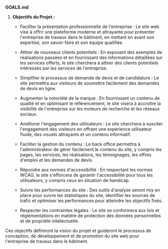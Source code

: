 **GOALS.md**

1. **Objectifs du Projet :**

   - Faciliter la présentation professionnelle de l'entreprise : Le site web vise à offrir une plateforme moderne et attrayante pour présenter l'entreprise de travaux dans le bâtiment, en mettant en avant son expertise, son savoir-faire et son équipe qualifiée.

   - Attirer de nouveaux clients potentiels : En exposant des exemples de réalisations passées et en fournissant des informations détaillées sur les services offerts, le site cherchera à attirer des clients potentiels intéressés par les services de l'entreprise.

   - Simplifier le processus de demande de devis et de candidature : Le site permettra aux visiteurs de soumettre facilement des demandes de devis en ligne.

   - Augmenter la notoriété de la marque : En fournissant un contenu de qualité et en optimisant le référencement, le site visera à accroître la visibilité de l'entreprise sur les moteurs de recherche et les réseaux sociaux.

   - Améliorer l'engagement des utilisateurs : Le site cherchera à susciter l'engagement des visiteurs en offrant une expérience utilisateur fluide, des visuels attrayants et un contenu informatif.

   - Faciliter la gestion du contenu : Le back office permettra à l'administrateur de gérer facilement le contenu du site, y compris les pages, les services, les réalisations, les témoignages, les offres d'emploi et les demandes de devis.

   - Répondre aux normes d'accessibilité : En respectant les normes WCAG, le site s'efforcera de garantir l'accessibilité pour tous les utilisateurs, y compris ceux en situation de handicap.

   - Suivre les performances du site : Des outils d'analyse seront mis en place pour suivre les statistiques du site, identifier les sources de trafic et optimiser les performances pour atteindre les objectifs fixés.

   - Respecter les contraintes légales : Le site se conformera aux lois et réglementations en matière de protection des données personnelles et de propriété intellectuelle.

Ces objectifs définiront la vision du projet et guideront le processus de conception, de développement et de promotion du site web pour l'entreprise de travaux dans le bâtiment.
